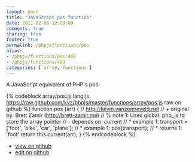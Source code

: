 ```yaml
---
layout: post
title: "JavaScript pos function"
date: 2011-02-06 12:00:00
comments: true
sharing: true
footer: true
permalink: /phpjs/functions/pos
alias:
- /phpjs/functions/pos:489
- /phpjs/functions/489
categories: [ array, functions ]
---
```

A JavaScript equivalent of PHP's pos
<!-- more -->
{% codeblock array/pos.js lang:js https://raw.github.com/kvz/phpjs/master/functions/array/pos.js raw on github %}
function pos (arr) {
    // http://kevin.vanzonneveld.net
    // +   original by: Brett Zamir (http://brett-zamir.me)
    // %        note 1: Uses global: php_js to store the array pointer
    // -    depends on: current
    // *     example 1: transport = ['foot', 'bike', 'car', 'plane'];
    // *     example 1: pos(transport);
    // *     returns 1: 'foot'
    return this.current(arr);
}
{% endcodeblock %}
<ul>
 <li><a href="https://github.com/kvz/phpjs/blob/master/functions/array/pos.js">view on github</a></li>
 <li><a href="https://github.com/kvz/phpjs/edit/master/functions/array/pos.js">edit on github</a></li>
</ul>
